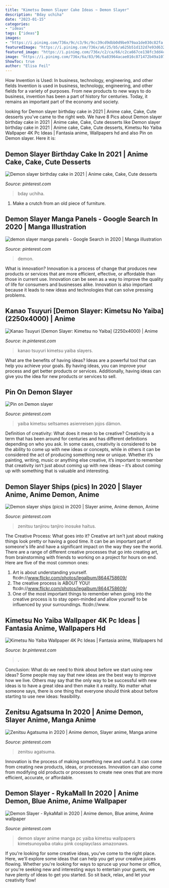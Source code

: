 ```yaml
---
title: "Kimetsu Demon Slayer Cake Ideas ~ Demon Slayer"
description: "Bday uchiha"
date: "2023-01-15"
categories:
- "ideas"
tags: ["ideas"]
images:
- "https://i.pinimg.com/736x/9c/c3/9c/9cc39cd9dbb0d9be979aa1de030c82fa.jpg"
featuredImage: "https://i.pinimg.com/736x/a6/25/b5/a625b51d132d7e93d632ddbfc1985ca1.jpg"
featured_image: "https://i.pinimg.com/736x/c2/ca/66/c2ca667ce138fc3dd4c3f276d5cb7dc0.jpg"
image: "https://i.pinimg.com/736x/6a/83/96/6a83964acae016c871472b49a1071b25.jpg"
ShowToc: true
author: "Elisa Feil"
---
```



How Invention is Used: In business, technology, engineering, and other fields
Invention is used in business, technology, engineering, and other fields for a variety of purposes. From new products to new ways to do business, invention has been a part of history for centuries. Today, it remains an important part of the economy and society.

	

		
looking for Demon slayer birthday cake in 2021 | Anime cake, Cake, Cute desserts you've came to the right web. We have 8 Pics about Demon slayer birthday cake in 2021 | Anime cake, Cake, Cute desserts like Demon slayer birthday cake in 2021 | Anime cake, Cake, Cute desserts, Kimetsu No Yaiba Wallpaper 4K Pc Ideas | Fantasia anime, Wallpapers hd and also Pin on Demon slayer. Here it is:
		
    
## Demon Slayer Birthday Cake In 2021 | Anime Cake, Cake, Cute Desserts

<img loading=lazy src="https://i.pinimg.com/736x/6a/83/96/6a83964acae016c871472b49a1071b25.jpg" onerror="this.onerror=null;this.src='https://tse2.mm.bing.net/th?id=OIP.0yWeO5zfktg6T51Mb3pUCwHaMb&amp;pid=15.1';" alt="Demon slayer birthday cake in 2021 | Anime cake, Cake, Cute desserts">

_Source: pinterest.com_

>bday uchiha. 

	

1. Make a crutch from an old piece of furniture.

    
## Demon Slayer Manga Panels - Google Search In 2020 | Manga Illustration

<img loading=lazy src="https://i.pinimg.com/736x/bf/65/a4/bf65a48ff161401b2f6875a083c3e87a.jpg" onerror="this.onerror=null;this.src='https://tse1.mm.bing.net/th?id=OIP.-oTUznQYFTDnXO4gTOqFOgHaKz&amp;pid=15.1';" alt="demon slayer manga panels - Google Search in 2020 | Manga illustration">

_Source: pinterest.com_

>demon. 

	

What is innovation?
Innovation is a process of change that produces new products or services that are more efficient, effective, or affordable than those in current use. Innovation can be seen as a way to improve the quality of life for consumers and businesses alike. Innovation is also important because it leads to new ideas and technologies that can solve pressing problems.

    
## Kanao Tsuyuri [Demon Slayer: Kimetsu No Yaiba] (2250x4000) | Anime

<img loading=lazy src="https://i.pinimg.com/736x/c2/ca/66/c2ca667ce138fc3dd4c3f276d5cb7dc0.jpg" onerror="this.onerror=null;this.src='https://tse2.mm.bing.net/th?id=OIP.dKesdH72Ji0BuToUBEqc5gHaNK&amp;pid=15.1';" alt="Kanao Tsuyuri [Demon Slayer: Kimetsu no Yaiba] (2250x4000) | Anime">

_Source: in.pinterest.com_

>kanao tsuyuri kimetsu yaiba slayers. 

	

What are the benefits of having ideas?
Ideas are a powerful tool that can help you achieve your goals. By having ideas, you can improve your process and get better products or services. Additionally, having ideas can give you the idea for new products or services to sell.

    
## Pin On Demon Slayer

<img loading=lazy src="https://i.pinimg.com/736x/07/90/d1/0790d118f4b7241b1f9c3da2153e75d2.jpg" onerror="this.onerror=null;this.src='https://tse2.mm.bing.net/th?id=OIP.iHRXpTxcJIb-4SO9jZ8SlgAAAA&amp;pid=15.1';" alt="Pin on Demon slayer">

_Source: pinterest.com_

>yaiba kimetsu seltsames asienreisen jojos dämon. 

	

Definition of creativity: What does it mean to be creative?
Creativity is a term that has been around for centuries and has different definitions depending on who you ask. In some cases, creativity is considered to be the ability to come up with new ideas or concepts, while in others it can be considered the act of producing something new or unique. Whether it’s painting, writing, music or anything else creative, it’s important to remember that creativity isn’t just about coming up with new ideas – it’s about coming up with something that is valuable and interesting.

    
## Demon Slayer Ships (pics) In 2020 | Slayer Anime, Anime Demon, Anime

<img loading=lazy src="https://i.pinimg.com/736x/16/04/f5/1604f53608635347273b8cf2947dc07c.jpg" onerror="this.onerror=null;this.src='https://tse3.mm.bing.net/th?id=OIP.1wUnpqyEieX9dq4Ad8K1ngHaML&amp;pid=15.1';" alt="Demon slayer ships (pics) in 2020 | Slayer anime, Anime demon, Anime">

_Source: pinterest.com_

>zenitsu tanjirou tanjiro inosuke haitus. 

	

The Creative Process: What goes into it?
Creative art isn't just about making things look pretty or having a good time. It can be an important part of someone's life and have a significant impact on the way they see the world. There are a range of different creative processes that go into creating art, from brainstorming with friends to working on a project for hours on end. Here are five of the most common ones: 
1) Art is about understanding yourself. ftcdn://www.flickr.com/photos/legalbum/8644758609/
2) The creative process is ABOUT YOU! ftcdn://www.flickr.com/photos/legalbum/8644758609/
3) One of the most important things to remember when going into the creative process is to stay open-minded and allow yourself to be influenced by your surroundings. ftcdn://www.

    
## Kimetsu No Yaiba Wallpaper 4K Pc Ideas | Fantasia Anime, Wallpapers Hd

<img loading=lazy src="https://i.pinimg.com/736x/98/04/18/980418827c9c94d206d8b8022d905560.jpg" onerror="this.onerror=null;this.src='https://tse3.mm.bing.net/th?id=OIP.vOC8thzzsaQqPw5K6CVuTgHaEo&amp;pid=15.1';" alt="Kimetsu No Yaiba Wallpaper 4K Pc Ideas | Fantasia anime, Wallpapers hd">

_Source: br.pinterest.com_

>. 

	

Conclusion: What do we need to think about before we start using new ideas?
Some people may say that new ideas are the best way to improve how we live. Others may say that the only way to be successful with new ideas is to have a great idea and then make it a reality. No matter what someone says, there is one thing that everyone should think about before starting to use new ideas: feasibility.

    
## Zenitsu Agatsuma In 2020 | Anime Demon, Slayer Anime, Manga Anime

<img loading=lazy src="https://i.pinimg.com/736x/a6/25/b5/a625b51d132d7e93d632ddbfc1985ca1.jpg" onerror="this.onerror=null;this.src='https://tse4.mm.bing.net/th?id=OIP.i-liB5G7aZdV2tps7cUMXAHaKW&amp;pid=15.1';" alt="Zenitsu Agatsuma in 2020 | Anime demon, Slayer anime, Manga anime">

_Source: pinterest.com_

>zenitsu agatsuma. 

	

Innovation is the process of making something new and useful. It can come from creating new products, ideas, or processes. Innovation can also come from modifying old products or processes to create new ones that are more efficient, accurate, or affordable.

    
## Demon Slayer - RykaMall In 2020 | Anime Demon, Blue Anime, Anime Wallpaper

<img loading=lazy src="https://i.pinimg.com/736x/9c/c3/9c/9cc39cd9dbb0d9be979aa1de030c82fa.jpg" onerror="this.onerror=null;this.src='https://tse2.mm.bing.net/th?id=OIP.ib04IQm4WAsCbUIUmrypjQHaNK&amp;pid=15.1';" alt="Demon Slayer - RykaMall in 2020 | Anime demon, Blue anime, Anime wallpaper">

_Source: pinterest.com_

>demon slayer anime manga pc yaiba kimetsu wallpapers kimetsunoyaiba otaku pink cosplayclass amazonaws. 

	

If you're looking for some creative ideas, you've come to the right place. Here, we'll explore some ideas that can help you get your creative juices flowing. Whether you're looking for ways to spruce up your home or office, or you're seeking new and interesting ways to entertain your guests, we have plenty of ideas to get you started. So sit back, relax, and let your creativity flow!

